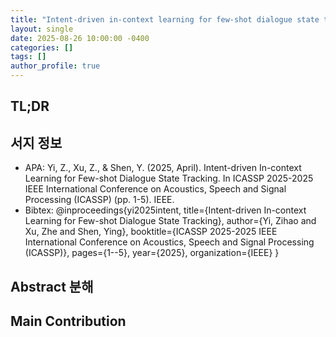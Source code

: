 ```yaml
---
title: "Intent-driven in-context learning for few-shot dialogue state tracking"
layout: single
date: 2025-08-26 10:00:00 -0400
categories: []
tags: []
author_profile: true
---
```

## TL;DR

## 서지 정보
- APA: Yi, Z., Xu, Z., & Shen, Y. (2025, April). Intent-driven In-context Learning for Few-shot Dialogue State Tracking. In ICASSP 2025-2025 IEEE International Conference on Acoustics, Speech and Signal Processing (ICASSP) (pp. 1-5). IEEE.
- Bibtex: @inproceedings{yi2025intent,
  title={Intent-driven In-context Learning for Few-shot Dialogue State Tracking},
  author={Yi, Zihao and Xu, Zhe and Shen, Ying},
  booktitle={ICASSP 2025-2025 IEEE International Conference on Acoustics, Speech and Signal Processing (ICASSP)},
  pages={1--5},
  year={2025},
  organization={IEEE}
}
## Abstract 분해

## Main Contribution